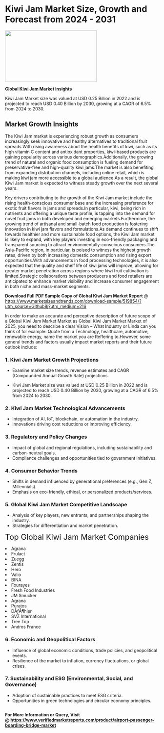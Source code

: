 <H1>Kiwi Jam Market Size, Growth and Forecast from 2024 - 2031</H1><img class="aligncenter size-medium wp-image-584254" src="https://thirdeyenews.in/wp-content/uploads/2024/09/Global-Market-Research-300x168.jpeg" alt="" width="300" height="168" /><p><strong>Global&nbsp;<a href="https://www.marketsizeandtrends.com/download-sample/519854/?utm_source=Github8j?utm_medium=216">Kiwi Jam Market</a> Insights</strong></p><p>Kiwi Jam Market size was valued at USD 0.25 Billion in 2022 and is projected to reach USD 0.40 Billion by 2030, growing at a CAGR of 6.5% from 2024 to 2030.</p><p><h2>Market Growth Insights</h2> <p>The Kiwi Jam market is experiencing robust growth as consumers increasingly seek innovative and healthy alternatives to traditional fruit spreads.With rising awareness about the health benefits of kiwi, such as its high vitamin C content and antioxidant properties, kiwi-based products are gaining popularity across various demographics.Additionally, the growing trend of natural and organic food consumption is fueling demand for preservative-free and high-quality kiwi jams.The market is also benefiting from expanding distribution channels, including online retail, which is making kiwi jam more accessible to a global audience.As a result, the global Kiwi Jam market is expected to witness steady growth over the next several years.</p> <p>Key drivers contributing to the growth of the Kiwi Jam market include the rising health-conscious consumer base and the increasing preference for exotic fruit flavors in jams and spreads.In particular, kiwi, being rich in nutrients and offering a unique taste profile, is tapping into the demand for novel fruit jams in both developed and emerging markets.Furthermore, the growing trend of artisanal and small-batch food production is fostering innovation in kiwi jam flavors and formulations.As demand continues to shift towards healthier and more sustainable food options, the Kiwi Jam market is likely to expand, with key players investing in eco-friendly packaging and transparent sourcing to attract environmentally-conscious consumers.The Asia-Pacific region, in particular, is poised to witness the highest growth rates, driven by both increasing domestic consumption and rising export opportunities.With advancements in food processing technologies, it is also expected that the quality and shelf life of kiwi jams will improve, allowing for greater market penetration across regions where kiwi fruit cultivation is limited.Strategic collaborations between producers and food retailers are anticipated to enhance market visibility and increase consumer engagement in both niche and mass-market segments.</p> <p><span class=""><strong>Download Full PDF Sample Copy of Global Kiwi Jam Market Report</strong> @ <a href="https://www.marketsizeandtrends.com/download-sample/519854/?utm_source=Github8j?utm_medium=216" target="_blank">https://www.marketsizeandtrends.com/download-sample/519854/?utm_source=Github8j?utm_medium=216</a></span></p><p>In order to make an accurate and perceptive description of future scope of a Global&nbsp;Kiwi Jam Market Market as Global&nbsp;Kiwi Jam Market Market of 2025, you need to describe a clear Vision &ndash; What Industry or Linda can you think of for example: Quote from a Technology, healthcare, automotive, renewable energy, name the market you are Reffering to.However, some general trends and factors usually impact market reports and their future outlook include:</p><h3>1.&nbsp;<strong>Kiwi Jam Market Growth Projections</strong></h3><ul><li>Examine market size trends, revenue estimates and CAGR (Compounded Annual Growth Rate) projections.</li><li><p>Kiwi Jam Market size was valued at USD 0.25 Billion in 2022 and is projected to reach USD 0.40 Billion by 2030, growing at a CAGR of 6.5% from 2024 to 2030.</p></li></ul><h3>2.&nbsp;<strong>Kiwi Jam Market Technological Advancements</strong></h3><ul><li>Integration of AI, IoT, blockchain, or automation in the industry.</li><li>Innovations driving cost reductions or improving efficiency.</li></ul><h3>3.&nbsp;<strong>Regulatory and Policy Changes</strong></h3><ul><li>Impact of global and regional regulations, including sustainability and carbon-neutral goals.</li><li>Compliance challenges and opportunities tied to government initiatives.</li></ul><h3>4.&nbsp;<strong>Consumer Behavior Trends</strong></h3><ul><li>Shifts in demand influenced by generational preferences (e.g., Gen Z, Millennials).</li><li>Emphasis on eco-friendly, ethical, or personalized products/services.</li></ul><h3>5.&nbsp;<strong>Global Kiwi Jam Market Competitive Landscape</strong></h3><ul><li>Analysis of key players, new entrants, and partnerships shaping the industry.</li><li>Strategies for differentiation and market penetration.</li></ul><p data-pm-slice="1 1 []"><span style="color: inherit; font-family: inherit; font-size: 25px;">Top Global Kiwi Jam Market Companies</span></p><div class="" data-test-id=""><p><li>Agrana</li><li> Frulact</li><li> Zuegg</li><li> Zentis</li><li> Hero</li><li> Valio</li><li> BINA</li><li> Fourayes</li><li> Fresh Food Industries</li><li> JM Smucker</li><li> Agrana</li><li> Puratos</li><li> DÃƒÂ¶hler</li><li> SVZ International</li><li> Tree Top</li><li> Andros France</li></p></div><h3>6.&nbsp;<strong>Economic and Geopolitical Factors</strong></h3><ul><li>Influence of global economic conditions, trade policies, and geopolitical events.</li><li>Resilience of the market to inflation, currency fluctuations, or global crises.</li></ul><h3>7.&nbsp;<strong>Sustainability and ESG (Environmental, Social, and Governance)</strong></h3><ul><li>Adoption of sustainable practices to meet ESG criteria.</li><li>Opportunities in green technologies and circular economy principles.</li></ul><h2><strong style="font-size: 14px;">For More Information or Query, Visit @&nbsp;</strong><a style="background-color: #ffffff; font-size: 14px;" href="https://www.marketsizeandtrends.com/report/kiwi-jam-market/" target="_blank">https://www.verifiedmarketreports.com/product/airport-passenger-boarding-bridge-market</a></h2>